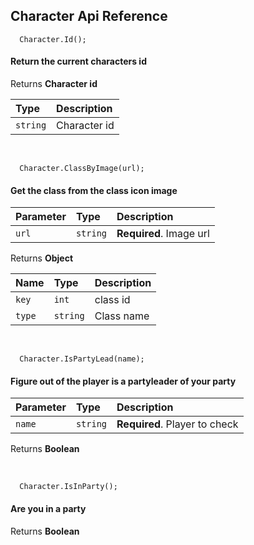 ## Character Api Reference

```
  Character.Id();
```
#### Return the current characters id

Returns **Character id**

| Type     | Description                |
| :-------- | :------------------------- |
| `string` | Character id |

<br />



```
  Character.ClassByImage(url);
```
#### Get the class from the class icon image

| Parameter | Type     | Description                |
| :-------- | :------- | :------------------------- |
| `url` | `string` | **Required**. Image url |

Returns **Object**

| Name     | Type     | Description                |
| :-------- | :-------- | :------------------------- |
| `key` | `int` | class id |
| `type` | `string` | Class name |

<br />


```
  Character.IsPartyLead(name);
```
#### Figure out of the player is a partyleader of your party

| Parameter | Type     | Description                |
| :-------- | :------- | :------------------------- |
| `name` | `string` | **Required**. Player to check |

Returns **Boolean**

<br />


```
  Character.IsInParty();
```
#### Are you in a party

Returns **Boolean**
<br />